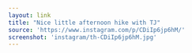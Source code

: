 ```yaml
---
layout: link
title: "Nice little afternoon hike with TJ"
source: 'https://www.instagram.com/p/CDiIp6jp6hM/'
screenshot: 'instagram/th-CDiIp6jp6hM.jpg'
---
```


